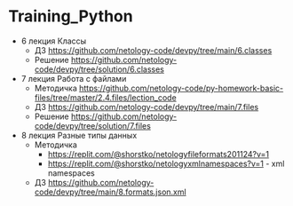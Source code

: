# Training_Python
 - 6 лекция Классы
   - ДЗ https://github.com/netology-code/devpy/tree/main/6.classes
   - Решение https://github.com/netology-code/devpy/tree/solution/6.classes
 - 7 лекция Работа с файлами
   - Методичка https://github.com/netology-code/py-homework-basic-files/tree/master/2.4.files/lection_code
   - ДЗ https://github.com/netology-code/devpy/tree/main/7.files
   - Решение https://github.com/netology-code/devpy/tree/solution/7.files
 - 8 лекция Разные типы данных
   - Методичка
     - https://replit.com/@shorstko/netologyfileformats201124?v=1
     - https://replit.com/@shorstko/netologyxmlnamespaces?v=1 - xml namespaces
   - ДЗ https://github.com/netology-code/devpy/tree/main/8.formats.json.xml
